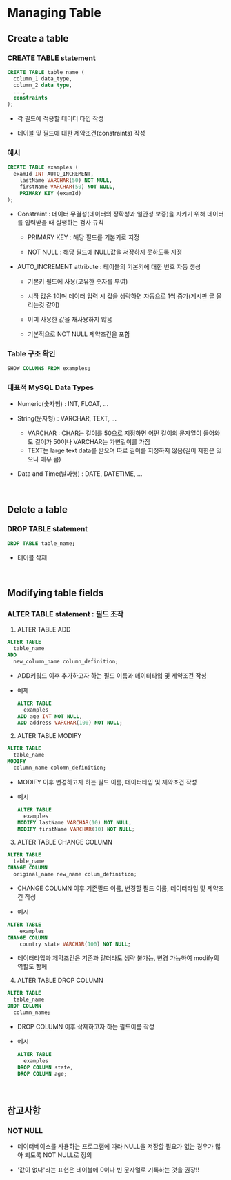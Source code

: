 # Managing Table

## Create a table

### CREATE TABLE statement
```sql
CREATE TABLE table_name (
  column_1 data_type,
  column_2 data type,
  ...,
  constraints
);
```
- 각 필드에 적용할 데이터 타입 작성

- 테이블 및 필드에 대한 제약조건(constraints) 작성

### 예시
```sql
CREATE TABLE examples (
  examId INT AUTO_INCREMENT,
    lastName VARCHAR(50) NOT NULL,
    firstName VARCHAR(50) NOT NULL,
    PRIMARY KEY (examId)
);
```
- Constraint : 데이터 무결성(데이터의 정확성과 일관성 보증)을 지키기 위해 데이터를 입력받을 때 실행하는 검사 규칙

  - PRIMARY KEY : 해당 필드를 기본키로 지정

  - NOT NULL : 해당 필드에 NULL값을 저장하지 못하도록 지정

- AUTO_INCREMENT attribute : 테이블의 기본키에 대한 번호 자동 생성

  - 기본키 필드에 사용(고유한 숫자를 부여)

  - 시작 값은 1이며 데이터 입력 시 값을 생략하면 자동으로 1씩 증가(게시판 글 올리는것 같이)

  - 이미 사용한 값을 재사용하지 않음

  - 기본적으로 NOT NULL 제약조건을 포함



### Table 구조 확인
```sql
SHOW COLUMNS FROM examples;
```


### 대표적 MySQL Data Types
- Numeric(숫자형) : INT, FLOAT, ...

- String(문자형) : VARCHAR, TEXT, ...
  - VARCHAR : CHAR는 길이를 50으로 지정하면 어떤 길이의 문자열이 들어와도 길이가 50이나 VARCHAR는 가변길이를 가짐
  - TEXT는 large text data를 받으며 따로 길이를 지정하지 않음(길이 제한은 있으나 매우 큼)

- Data and Time(날짜형) : DATE, DATETIME, ...

<br>

## Delete a table

### DROP TABLE statement
```sql
DROP TABLE table_name;
```
- 테이블 삭제

<br>

## Modifying table fields

### ALTER TABLE statement : 필드 조작

1. ALTER TABLE ADD
  ```SQL
  ALTER TABLE
    table_name
  ADD
    new_column_name column_definition;
  ```
- ADD키워드 이후 추가하고자 하는 필드 이름과 데이터타입 및 제약조건 작성

- 예제
  ```SQL
  ALTER TABLE
    examples
  ADD age INT NOT NULL,
  ADD address VARCHAR(100) NOT NULL;
  ```


2. ALTER TABLE MODIFY
  ```SQL
  ALTER TABLE
    table_name
  MODIFY
    column_name colomn_definition;
  ```
- MODIFY 이후 변경하고자 하는 필드 이름, 데이터타입 및 제약조건 작성

- 예시
  ```SQL
  ALTER TABLE
    examples
  MODIFY lastName VARCHAR(10) NOT NULL,
  MODIFY firstName VARCHAR(10) NOT NULL;
  ```


3. ALTER TABLE CHANGE COLUMN
```SQL
ALTER TABLE
  table_name
CHANGE COLUMN
  original_name new_name colum_definition;
```
- CHANGE COLUMN 이후 기존필드 이름, 변경할 필드 이름, 데이터타입 및 제약조건 작성

- 예시
```sql
ALTER TABLE
	examples
CHANGE COLUMN
	country state VARCHAR(100) NOT NULL;
```
  - 데이터타입과 제약조건은 기존과 같더라도 생략 불가능, 변경 가능하여 modify의 역할도 함께 


4. ALTER TABLE DROP COLUMN
```SQL
ALTER TABLE
  table_name
DROP COLUMN
  column_name;
```
- DROP COLUMN 이후 삭제하고자 하는 필드이름 작성

- 예시
  ```SQL
  ALTER TABLE
    examples
  DROP COLUMN state,
  DROP COLUMN age;
  ```



<br>

## 참고사항
### NOT NULL
- 데이터베이스를 사용하는 프로그램에 따라 NULL을 저장할 필요가 없는 경우가 많아 되도록 NOT NULL로 정의

- '값이 없다'라는 표현은 테이블에 0이나 빈 문자열로 기록하는 것을 권장!!
